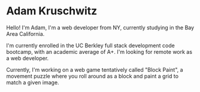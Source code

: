 # Adam Kruschwitz

Hello! I'm Adam, I'm a web developer from NY, currently studying in the Bay Area California.

I'm currently enrolled in the UC Berkley full stack development code bootcamp, with an academic average of A+. I'm looking for remote work as a web developer.

Currently, I'm working on a web game tentatively called "Block Paint", a movement puzzle where you roll around as a block and paint a grid to match a given image.

<!--
**AdamKruschwitz/AdamKruschwitz** is a ✨ _special_ ✨ repository because its `README.md` (this file) appears on your GitHub profile.

Here are some ideas to get you started:

- 🔭 I’m currently working on ...
- 🌱 I’m currently learning ...
- 👯 I’m looking to collaborate on ...
- 🤔 I’m looking for help with ...
- 💬 Ask me about ...
- 📫 How to reach me: ...
- 😄 Pronouns: ...
- ⚡ Fun fact: ...
-->
